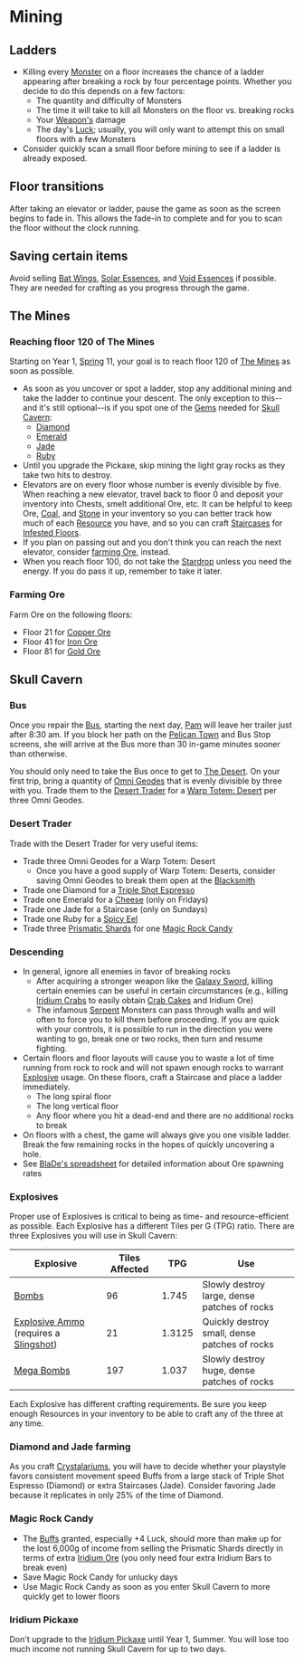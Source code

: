 # Mining

## Ladders

- Killing every [Monster](https://stardewvalleywiki.com/Monsters) on a floor increases the chance of a ladder appearing after breaking a rock by four percentage points. Whether you decide to do this depends on a few factors:
  - The quantity and difficulty of Monsters
  - The time it will take to kill all Monsters on the floor vs. breaking rocks
  - Your [Weapon's](https://stardewvalleywiki.com/Weapons) damage
  - The day's [Luck](https://stardewvalleywiki.com/Luck); usually, you will only want to attempt this on small floors with a few Monsters
- Consider quickly scan a small floor before mining to see if a ladder is already exposed.

## Floor transitions

After taking an elevator or ladder, pause the game as soon as the screen begins to fade in. This allows the fade-in to complete and for you to scan the floor without the clock running.

## Saving certain items

Avoid selling [Bat Wings](https://stardewvalleywiki.com/Bat_Wings), [Solar Essences](https://stardewvalleywiki.com/Solar_Essence), and [Void Essences](https://stardewvalleywiki.com/Void_Essence) if possible. They are needed for crafting as you progress through the game.

## The Mines

### Reaching floor 120 of The Mines

Starting on Year 1, [Spring](https://stardewvalleywiki.com/Spring) 11, your goal is to reach floor 120 of [The Mines](https://stardewvalleywiki.com/The_Mines) as soon as possible.

- As soon as you uncover or spot a ladder, stop any additional mining and take the ladder to continue your descent. The only exception to this--and it's still optional--is if you spot one of the [Gems](https://stardewvalleywiki.com/Minerals#Gems) needed for [Skull Cavern](https://stardewvalleywiki.com/Skull_Cavern):
  - [Diamond](https://stardewvalleywiki.com/Diamond)
  - [Emerald](https://stardewvalleywiki.com/Emerald)
  - [Jade](https://stardewvalleywiki.com/Jade)
  - [Ruby](https://stardewvalleywiki.com/Ruby)
- Until you upgrade the Pickaxe, skip mining the light gray rocks as they take two hits to destroy.
- Elevators are on every floor whose number is evenly divisible by five. When reaching a new elevator, travel back to floor 0 and deposit your inventory into Chests, smelt additional Ore, etc. It can be helpful to keep Ore, [Coal](https://stardewvalleywiki.com/Coal), and [Stone](https://stardewvalleywiki.com/Stone) in your inventory so you can better track how much of each [Resource](https://stardewvalleywiki.com/Category:Resources) you have, and so you can craft [Staircases](https://stardewvalleywiki.com/Staircase) for [Infested Floors](https://stardewvalleywiki.com/The_Mines#Infested_Floors).
- If you plan on passing out and you don't think you can reach the next elevator, consider [farming Ore](#farming-ore), instead.
- When you reach floor 100, do not take the [Stardrop](https://stardewvalleywiki.com/Stardrop) unless you need the energy. If you do pass it up, remember to take it later.

### Farming Ore

Farm Ore on the following floors:

- Floor 21 for [Copper Ore](https://stardewvalleywiki.com/Copper_Ore)
- Floor 41 for [Iron Ore](https://stardewvalleywiki.com/Iron_Ore)
- Floor 81 for [Gold Ore](https://stardewvalleywiki.com/Gold_Ore)

## Skull Cavern

### Bus

Once you repair the [Bus](https://stardewvalleywiki.com/Bus_Stop), starting the next day, [Pam](https://stardewvalleywiki.com/Pam) will leave her trailer just after 8:30 am. If you block her path on the [Pelican Town](https://stardewvalleywiki.com/Pelican_Town) and Bus Stop screens, she will arrive at the Bus more than 30 in-game minutes sooner than otherwise.

You should only need to take the Bus once to get to [The Desert](https://stardewvalleywiki.com/The_Desert). On your first trip, bring a quantity of [Omni Geodes](https://stardewvalleywiki.com/Omni_Geode) that is evenly divisible by three with you. Trade them to the [Desert Trader](https://stardewvalleywiki.com/Desert_Trader) for a [Warp Totem: Desert](https://stardewvalleywiki.com/Warp_Totem:_Desert) per three Omni Geodes.

### Desert Trader

Trade with the Desert Trader for very useful items:

- Trade three Omni Geodes for a Warp Totem: Desert
  - Once you have a good supply of Warp Totem: Deserts, consider saving Omni Geodes to break them open at the [Blacksmith](https://stardewvalleywiki.com/Blacksmith)
- Trade one Diamond for a [Triple Shot Espresso](https://stardewvalleywiki.com/Triple_Shot_Espresso)
- Trade one Emerald for a [Cheese](https://stardewvalleywiki.com/Cheese) (only on Fridays)
- Trade one Jade for a Staircase (only on Sundays)
- Trade one Ruby for a [Spicy Eel](https://stardewvalleywiki.com/Spicy_Eel)
- Trade three [Prismatic Shards](https://stardewvalleywiki.com/Prismatic_Shard) for one [Magic Rock Candy](https://stardewvalleywiki.com/Magic_Rock_Candy)

### Descending

- In general, ignore all enemies in favor of breaking rocks
  - After acquiring a stronger weapon like the [Galaxy Sword](https://stardewvalleywiki.com/Galaxy_Sword), killing certain enemies can be useful in certain circumstances (e.g., killing [Iridium Crabs](https://stardewvalleywiki.com/Iridium_Crab) to easily obtain [Crab Cakes](https://stardewvalleywiki.com/Crab_Cakes) and Iridium Ore)
  - The infamous [Serpent](https://stardewvalleywiki.com/Serpent) Monsters can pass through walls and will often to force you to kill them before proceeding. If you are quick with your controls, it is possible to run in the direction you were wanting to go, break one or two rocks, then turn and resume fighting.
- Certain floors and floor layouts will cause you to waste a lot of time running from rock to rock and will not spawn enough rocks to warrant [Explosive](https://stardewvalleywiki.com/Crafting#Bombs) usage. On these floors, craft a Staircase and place a ladder immediately.
  - The long spiral floor
  - The long vertical floor
  - Any floor where you hit a dead-end and there are no additional rocks to break
- On floors with a chest, the game will always give you one visible ladder. Break the few remaining rocks in the hopes of quickly uncovering a hole.
- See [BlaDe's spreadsheet](https://docs.google.com/spreadsheets/d/19c3V-XkhFh-4UQSRIpXdvgngZ0Ex9F7REOeay7MVVvE) for detailed information about Ore spawning rates

### Explosives

Proper use of Explosives is critical to being as time- and resource-efficient as possible. Each Explosive has a different Tiles per G (TPG) ratio. There are three Explosives you will use in Skull Cavern:

| Explosive | Tiles Affected | TPG | Use |
| --------- | --------------- | --- | --- |
| [Bombs](https://stardewvalleywiki.com/Bomb) | 96 | 1.745 | Slowly destroy large, dense patches of rocks |
| [Explosive Ammo](https://stardewvalleywiki.com/Explosive_Ammo) (requires a [Slingshot](https://stardewvalleywiki.com/Weapons#Slingshot)) | 21 | 1.3125 | Quickly destroy small, dense patches of rocks |
| [Mega Bombs](https://stardewvalleywiki.com/Mega_Bomb) | 197 | 1.037 | Slowly destroy huge, dense patches of rocks |

Each Explosive has different crafting requirements. Be sure you keep enough Resources in your inventory to be able to craft any of the three at any time.

### Diamond and Jade farming

As you craft [Crystalariums](https://stardewvalleywiki.com/Crystalarium), you will have to decide whether your playstyle favors consistent movement speed Buffs from a large stack of Triple Shot Espresso (Diamond) or extra Staircases (Jade). Consider favoring Jade because it replicates in only 25% of the time of Diamond.

### Magic Rock Candy

- The [Buffs](https://stardewvalleywiki.com/Buffs) granted, especially +4 Luck, should more than make up for the lost 6,000g of income from selling the Prismatic Shards directly in terms of extra [Iridium Ore](https://stardewvalleywiki.com/Iridium_Ore) (you only need four extra Iridium Bars to break even)
- Save Magic Rock Candy for unlucky days
- Use Magic Rock Candy as soon as you enter Skull Cavern to more quickly get to lower floors

### Iridium Pickaxe

Don't upgrade to the [Iridium Pickaxe](https://stardewvalleywiki.com/Pickaxes) until Year 1, Summer. You will lose too much income not running Skull Cavern for up to two days.
